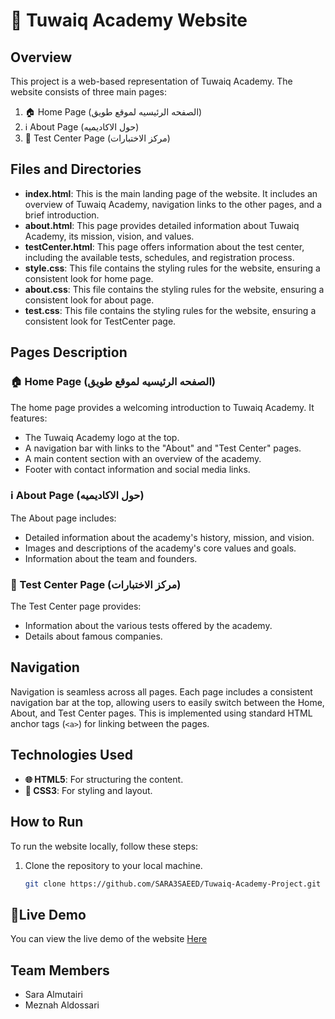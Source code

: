 # 🏫 Tuwaiq Academy Website

## Overview

This project is a web-based representation of Tuwaiq Academy. The website consists of three main pages:

1. 🏠 Home Page (الصفحه الرئيسيه لموقع طويق)
2. ℹ️ About Page (حول الاكاديميه)
3. 📝 Test Center Page (مركز الاختبارات)


## Files and Directories

- **index.html**: This is the main landing page of the website. It includes an overview of Tuwaiq Academy, navigation links to the other pages, and a brief introduction.
- **about.html**: This page provides detailed information about Tuwaiq Academy, its mission, vision, and values.
- **testCenter.html**: This page offers information about the test center, including the available tests, schedules, and registration process.
- **style.css**: This file contains the styling rules for the website, ensuring a consistent look for home page.
- **about.css**: This file contains the styling rules for the website, ensuring a consistent look for about page.
- **test.css**: This file contains the styling rules for the website, ensuring a consistent look for TestCenter page.
## Pages Description

### 🏠 Home Page (الصفحه الرئيسيه لموقع طويق)

The home page provides a welcoming introduction to Tuwaiq Academy. It features:
- The Tuwaiq Academy logo at the top.
- A navigation bar with links to the "About" and "Test Center" pages.
- A main content section with an overview of the academy.
- Footer with contact information and social media links.

### ℹ️ About Page (حول الاكاديميه)

The About page includes:
- Detailed information about the academy's history, mission, and vision.
- Images and descriptions of the academy's core values and goals.
- Information about the team and founders.

### 📝 Test Center Page (مركز الاختبارات)

The Test Center page provides:
- Information about the various tests offered by the academy.
- Details about famous companies.

## Navigation

Navigation is seamless across all pages. Each page includes a consistent navigation bar at the top, allowing users to easily switch between the Home, About, and Test Center pages. This is implemented using standard HTML anchor tags (`<a>`) for linking between the pages.

## Technologies Used

 - **🌐 HTML5**: For structuring the content.
 - **🎨 CSS3**: For styling and layout.


## How to Run

To run the website locally, follow these steps:

1. Clone the repository to your local machine.
   ```bash
   git clone https://github.com/SARA3SAEED/Tuwaiq-Academy-Project.git


## 🚀Live Demo
You can view the live demo of the website [Here](https://sara3saeed.github.io/Tuwaiq-Academy-Project/)



## Team Members

- Sara Almutairi
- Meznah Aldossari

